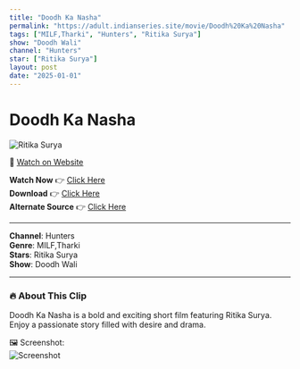 ```yaml
---
title: "Doodh Ka Nasha"
permalink: "https://adult.indianseries.site/movie/Doodh%20Ka%20Nasha"
tags: ["MILF,Tharki", "Hunters", "Ritika Surya"]
show: "Doodh Wali"
channel: "Hunters"
star: ["Ritika Surya"]
layout: post
date: "2025-01-01"
---
```


# Doodh Ka Nasha

![Ritika Surya](https://shorts.desisins.com/wp-content/uploads/2024/04/Doodh-Ka-Nasha-DesiSins.com_.jpg)

🔗 [Watch on Website](https://adult.indianseries.site/movie/Doodh%20Ka%20Nasha)

**Watch Now** 👉 [Click Here](https://adult.indianseries.site/movie/Doodh%20Ka%20Nasha)  
**Download** 👉 [Click Here](https://adult.indianseries.site/movie/Doodh%20Ka%20Nasha)  
**Alternate Source** 👉 [Click Here](https://adult.indianseries.site/movie/Doodh%20Ka%20Nasha)

---

**Channel**: Hunters  
**Genre**: MILF,Tharki  
**Stars**: Ritika Surya  
**Show**: Doodh Wali

---

### 🔥 About This Clip

Doodh Ka Nasha is a bold and exciting short film featuring Ritika Surya. Enjoy a passionate story filled with desire and drama.
 
🖼️ Screenshot:  
![Screenshot](https://shorts.desisins.com/wp-content/uploads/2024/04/Doodh-Ka-Nasha-DesiSins.com_.jpg)

